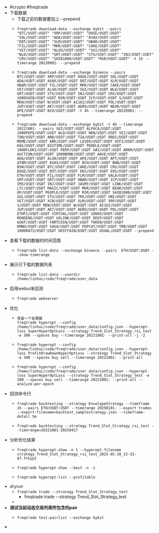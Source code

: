 - #crypto #freqtrade
- 下载数据
	- 下载之前的数据要加上--prepend
	- ```
	  freqtrade download-data --exchange bybit --pairs "BTC/USDT:USDT" "XRP/USDT:USDT" "DOGE/USDT:USDT" "SOL/USDT:USDT" "ADA/USDT:USDT" "AVAX/USDT:USDT" "DOT/USDT:USDT" "XLM/USDT:USDT" "HBAR/USDT:USDT" "FIL/USDT:USDT" "MKR/USDT:USDT" "CAKE/USDT:USDT" "VET/USDT:USDT" "ALGO/USDT:USDT" "SUI/USDT:USDT" "WLD/USDT:USDT" "GRT/USDT:USDT" "STX/USDT:USDT" "INJ/USDT:USDT" "CRV/USDT:USDT" "SHIB1000/USDT:USDT" "RSR/USDT:USDT" -t 1h --timerange 20220901- --prepend
	  ```
	- ```
	  freqtrade download-data --exchange binance --pairs BTC/USDT:USDT XRP/USDT:USDT DOGE/USDT:USDT SOL/USDT:USDT ADA/USDT:USDT AVAX/USDT:USDT DOT/USDT:USDT XLM/USDT:USDT HBAR/USDT:USDT FIL/USDT:USDT MKR/USDT:USDT CAKE/USDT:USDT VET/USDT:USDT ALGO/USDT:USDT SUI/USDT:USDT WLD/USDT:USDT GRT/USDT:USDT STX/USDT:USDT INJ/USDT:USDT CRV/USDT:USDT 1000SHIB/USDT:USDT RSR/USDT:USDT ICP/USDT:USDT S/USDT:USDT MEW/USDT:USDT W/USDT:USDT AI16Z/USDT:USDT POL/USDT:USDT JUP/USDT:USDT AKT/USDT:USDT AERO/USDT:USDT NEAR/USDT:USDT APE/USDT:USDT BCH/USDT:USDT -t 4h --timerange 20220901- --prepend
	  ```
	- ```
	  freqtrade download-data --exchange bybit -t 4h --timerange 20221001- --pairs SUI/USDT:USDT ALPACA/USDT:USDT 1000PEPE/USDT:USDT WLD/USDT:USDT NKN/USDT:USDT SEI/USDT:USDT TON/USDT:USDT ARB/USDT:USDT TIA/USDT:USDT ORDI/USDT:USDT MEME/USDT:USDT ARK/USDT:USDT LEVER/USDT:USDT HIFI/USDT:USDT KAS/USDT:USDT BIGTIME/USDT:USDT PENDLE/USDT:USDT 1000FLOKI/USDT:USDT PERP/USDT:USDT GAS/USDT:USDT ARKM/USDT:USDT AUCTION/USDT:USDT 1000BONK/USDT:USDT AAVE/USDT:USDT ADA/USDT:USDT ALGO/USDT:USDT APE/USDT:USDT APT/USDT:USDT ATOM/USDT:USDT AVAX/USDT:USDT BCH/USDT:USDT BNB/USDT:USDT BSW/USDT:USDT BTC/USDT:USDT CAKE/USDT:USDT CRV/USDT:USDT DOGE/USDT:USDT DOT/USDT:USDT ENJ/USDT:USDT EOS/USDT:USDT ETH/USDT:USDT FIL/USDT:USDT FLM/USDT:USDT GALA/USDT:USDT GMT/USDT:USDT GRT/USDT:USDT HBAR/USDT:USDT ICP/USDT:USDT IMX/USDT:USDT INJ/USDT:USDT JASMY/USDT:USDT LINK/USDT:USDT LTC/USDT:USDT MAGIC/USDT:USDT MKR/USDT:USDT NEAR/USDT:USDT OP/USDT:USDT PEOPLE/USDT:USDT RSR/USDT:USDT SHIB1000/USDT:USDT SOL/USDT:USDT STX/USDT:USDT TRX/USDT:USDT UNI/USDT:USDT VET/USDT:USDT XCN/USDT:USDT XLM/USDT:USDT XRP/USDT:USDT S/USDT:USDT MEW/USDT:USDT W/USDT:USDT AI16Z/USDT:USDT JUP/USDT:USDT AKT/USDT:USDT AERO/USDT:USDT POL/USDT:USDT ETHFI/USDT:USDT VIRTUAL/USDT:USDT 1000X/USDT:USDT MOODENG/USDT:USDT UXLINK/USDT:USDT DEEP/USDT:USDT GOAT/USDT:USDT FARTCOIN/USDT:USDT TOKEN/USDT:USDT KMNO/USDT:USDT SAGA/USDT:USDT POPCAT/USDT:USDT TRB/USDT:USDT 1000RATS/USDT:USDT GRIFFAIN/USDT:USDT USUAL/USDT:USDT --prepend
	  ```
- 查看下载的数据的时间范围
	- ```
	  freqtrade list-data --exchange binance --pairs  ETH/USDT:USDT --show-timerange
	  ```
- 展示已下载的数据列表
	- ```
	  freqtrade list-data --userdir /home/linhai/code/freqtrade/user_data
	  ```
- 启用webui来回测
	- ```
	  freqtrade webserver
	  ```
- 优化
	- ```
	  保留一个处理器
	  freqtrade hyperopt --config /home/linhai/code/freqtrade/user_data/config.json --hyperopt-loss SuperHyperOptLoss --strategy Trend_Slot_Strategy_rsi_test -e 300 --spaces buy --timerange 20221001- --print-all -j -2
	  ```
	- ```
	  freqtrade hyperopt --config /home/linhai/code/freqtrade/user_data/config.json --hyperopt-loss ProfitDrawDownHyperOptLoss --strategy Trend_Slot_Strategy -e 300 --spaces buy sell --timerange 20221001- --print-all
	  ```
	- ```
	  freqtrade hyperopt --config /home/linhai/code/freqtrade/user_data/config.json --hyperopt-loss SuperHyperOptLoss --strategy Trend_Slot_Strategy_test -e 300 --spaces buy sell --timerange 20221001- --print-all --analyze-per-epoch
	  ```
- 回测命令行
	- ```
	  freqtrade backtesting --strategy EnvelopeStrategy --timeframe 1h --pairs ETH/USDT:USDT --timerange 20250101- --export trades --export-filename=backtest_samplestrategy.json --timeframe-detail 5m
	  ```
	- ```
	  freqtrade backtesting --strategy Trend_Slot_Strategy_rsi_test --timerange=20221001-20250417
	  ```
- 分析优化结果
	- ```
	  freqtrade hyperopt-show -n 1 --hyperopt-filename strategy_Trend_Slot_Strategy_rsi_test_2025-05-20_13-33-07.fthypt
	  ```
	- ```
	  freqtrade hyperopt-show --best -n -1
	  ```
	- ```
	  freqtrade hyperopt-list --profitable
	  ```
- dryrun
	- ``freqtrade trade --strategy Trend_Slot_Strategy_test``
		- freqtrade trade --strategy Trend_Slot_Strategy_test
	-
- **测试当前动态交易列表所包含的pair**
	- ```
	  freqtrade test-pairlist --exchange bybit
	  ```
-